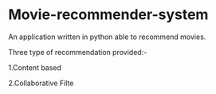 # Movie-recommender-system
An application written in python able to recommend movies.

Three type of recommendation provided:-

1.Content based

2.Collaborative Filte
